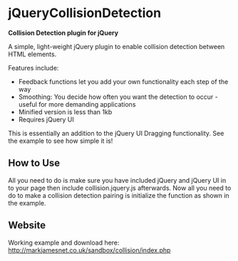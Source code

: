 jQueryCollisionDetection
========================

__Collision Detection plugin for jQuery__

A simple, light-weight jQuery plugin to enable collision detection between HTML elements.

Features include:

 - Feedback functions let you add your own functionality each step of the way
 - Smoothing: You decide how often you want the detection to occur - useful for more demanding applications
 - Minified version is less than 1kb
 - Requires jQuery UI

This is essentially an addition to the jQuery UI Dragging functionality. See the example to see how simple it is!

How to Use
-------------------------

All you need to do is make sure you have included jQuery and jQuery UI in to your page then include collision.jquery.js afterwards.
Now all you need to do to make a collision detection pairing is initialize the function as shown in the example.

Website
-------------------------
Working example and download here: http://markjamesnet.co.uk/sandbox/collision/index.php